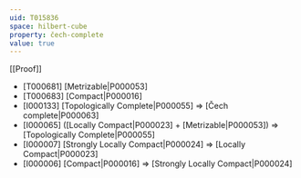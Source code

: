 ```yaml
---
uid: T015836
space: hilbert-cube
property: čech-complete
value: true
---
```

[[Proof]]

* [T000681] [Metrizable|P000053]
* [T000683] [Compact|P000016]
* [I000133] [Topologically Complete|P000055] => [Čech complete|P000063]
* [I000065] ([Locally Compact|P000023] + [Metrizable|P000053]) => [Topologically Complete|P000055]
* [I000007] [Strongly Locally Compact|P000024] => [Locally Compact|P000023]
* [I000006] [Compact|P000016] => [Strongly Locally Compact|P000024]

